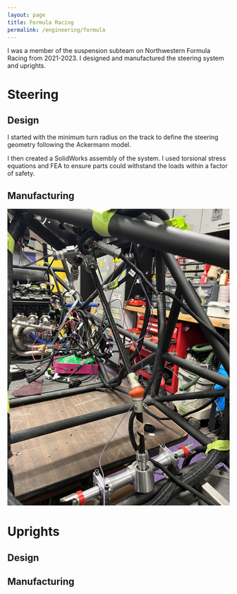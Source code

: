 ```yaml
---
layout: page
title: Formula Racing
permalink: /engineering/formula
---
```


I was a member of the suspension subteam on Northwestern Formula Racing from 2021-2023. I designed and manufactured the steering system and uprights.

# Steering

## Design

I started with the minimum turn radius on the track to define the steering geometry following the Ackermann model.

I then created a SolidWorks assembly of the system. I used torsional stress equations and FEA to ensure parts could withstand the loads within a factor of safety.  



## Manufacturing

![steering in frame](/assets/img/formula/steering_in_frame.jpg)

# Uprights

## Design

## Manufacturing



